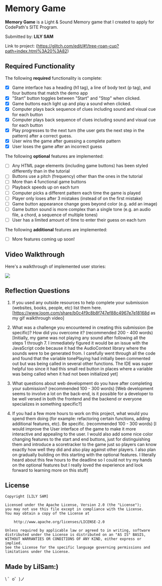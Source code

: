 # Memory Game

**Memory Game** is a Light & Sound Memory game that I created to apply for CodePath's SITE Program. 

Submitted by: **LILY SAM**

Link to project: (https://glitch.com/edit/#!/tree-roan-cup?path=index.html%3A20%3A82)

## Required Functionality

The following **required** functionality is complete:

* [x] Game interface has a heading (h1 tag), a line of body text (p tag), and four buttons that match the demo app
* [x] "Start" button toggles between "Start" and "Stop" when clicked. 
* [x] Game buttons each light up and play a sound when clicked. 
* [x] Computer plays back sequence of clues including sound and visual cue for each button
* [x] Computer plays back sequence of clues including sound and visual cue for each button
* [x] Play progresses to the next turn (the user gets the next step in the pattern) after a correct guess. 
* [x] User wins the game after guessing a complete pattern
* [x] User loses the game after an incorrect guess

The following **optional** features are implemented:

* [ ] Any HTML page elements (including game buttons) has been styled differently than in the tutorial
* [ ] Buttons use a pitch (frequency) other than the ones in the tutorial
* [ ] More than 4 functional game buttons
* [ ] Playback speeds up on each turn
* [ ] Computer picks a different pattern each time the game is played
* [ ] Player only loses after 3 mistakes (instead of on the first mistake)
* [ ] Game button appearance change goes beyond color (e.g. add an image)
* [ ] Game button sound is more complex than a single tone (e.g. an audio file, a chord, a sequence of multiple tones)
* [ ] User has a limited amount of time to enter their guess on each turn

The following **additional** features are implemented:

- [ ] More features coming up soon!

## Video Walkthrough

Here's a walkthrough of implemented user stories:

![](https://cdn.glitch.com/7938eb09-d599-4353-aed3-f5c79683b418%2Fezgif.com-gif-maker%20(1).gif?v=1616649941306)


## Reflection Questions
1. If you used any outside resources to help complete your submission (websites, books, people, etc) list them here. 
[https://www.loom.com/share/b0c4f9c8b8f747ef88c4967e7e18168d as my gif walkthrough video]

2. What was a challenge you encountered in creating this submission (be specific)? How did you overcome it? (recommended 200 - 400 words) 
[Initially, my game was not playing any sound after following all the steps 1 through 7. I immediately figured it would be an issue with the JavaScript code because it 
had the AudioContext library where the sounds were to be generated from. I carefully went through all the code and found that the variable tonePlaying had initially been 
commented out but was being called in several other functions. The IDE was super helpful too since it had this small red button in places where a variable was being called
when it had not been initialized yet]

3. What questions about web development do you have after completing your submission? (recommended 100 - 300 words) 
[Web development seems to involve a lot on the back-end, is it possible for a developer to be well versed in both the frontend and the backend or everyone specializes in something specific?]

4. If you had a few more hours to work on this project, what would you spend them doing (for example: refactoring certain functions, adding additional features, etc). Be specific. (recommended 100 - 300 words) 
[I would improve the User interface of the game to make it more interactive and appealing to the user. I would also add some nice color changing features to the start and end buttons, just for distinguishing them
and introduce a scoretracker to the game just so players can know exactly how well they did and also play against other players. I also plan on gradually building on this starting with the optional features. I literally heard about
this few hours to the deadline so I could not try my hands on the optional features but I really loved the experience and look forward to learning more on this stuff]



## License

    Copyright [LILY SAM]

    Licensed under the Apache License, Version 2.0 (the "License");
    you may not use this file except in compliance with the License.
    You may obtain a copy of the License at

        http://www.apache.org/licenses/LICENSE-2.0

    Unless required by applicable law or agreed to in writing, software
    distributed under the License is distributed on an "AS IS" BASIS,
    WITHOUT WARRANTIES OR CONDITIONS OF ANY KIND, either express or implied.
    See the License for the specific language governing permissions and
    limitations under the License.

Made by LilSam:)
-------------------

\ ゜o゜)ノ
